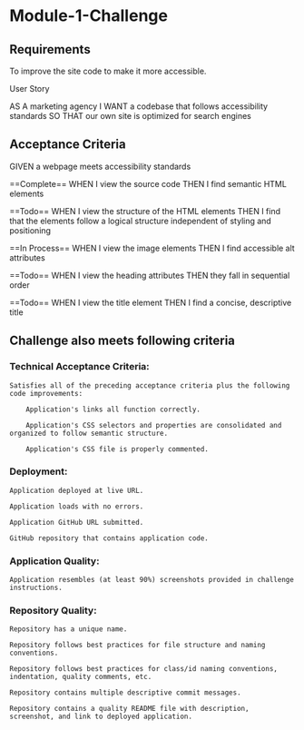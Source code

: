 # Module-1-Challenge

## Requirements

To improve the site code to make it more accessible.

User Story

AS A marketing agency
I WANT a codebase that follows accessibility standards
SO THAT our own site is optimized for search engines

## Acceptance Criteria

GIVEN a webpage meets accessibility standards

==Complete==
WHEN I view the source code
THEN I find semantic HTML elements

==Todo==
WHEN I view the structure of the HTML elements
THEN I find that the elements follow a logical structure independent of styling and positioning

==In Process==
WHEN I view the image elements
THEN I find accessible alt attributes

==Todo==
WHEN I view the heading attributes
THEN they fall in sequential order

==Todo==
WHEN I view the title element
THEN I find a concise, descriptive title

## Challenge also meets following criteria

### Technical Acceptance Criteria:
    Satisfies all of the preceding acceptance criteria plus the following code improvements:

        Application's links all function correctly.

        Application's CSS selectors and properties are consolidated and organized to follow semantic structure.

        Application's CSS file is properly commented.

### Deployment:
    Application deployed at live URL.

    Application loads with no errors.

    Application GitHub URL submitted.

    GitHub repository that contains application code.

### Application Quality:
    Application resembles (at least 90%) screenshots provided in challenge instructions.

### Repository Quality: 
    Repository has a unique name.

    Repository follows best practices for file structure and naming conventions.

    Repository follows best practices for class/id naming conventions, indentation, quality comments, etc.

    Repository contains multiple descriptive commit messages.

    Repository contains a quality README file with description, screenshot, and link to deployed application.